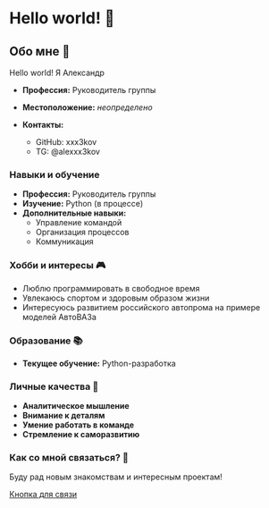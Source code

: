 
# Hello world! 👋

## Обо мне 👤

Hello world! Я Александр

* **Профессия:** Руководитель группы

* **Местоположение:** _неопределено_
    
* **Контакты:** 
  * GitHub: xxx3kov
  * TG: @alexxx3kov

### Навыки и обучение

* **Профессия:** Руководитель группы
* **Изучение:** Python (в процессе)
* **Дополнительные навыки:** 
  * Управление командой
  * Организация процессов
  * Коммуникация

### Хобби и интересы 🎮

* Люблю программировать в свободное время
* Увлекаюсь спортом и здоровым образом жизни
* Интересуюсь развитием российского автопрома на примере моделей АвтоВАЗа

### Образование 📚

* **Текущее обучение:** Python-разработка

### Личные качества 🌟

* **Аналитическое мышление**
* **Внимание к деталям**
* **Умение работать в команде**
* **Стремление к саморазвитию**

### Как со мной связаться? 📧

Буду рад новым знакомствам и интересным проектам! 

[Кнопка для связи](https://t.me/alexxx3kov)

